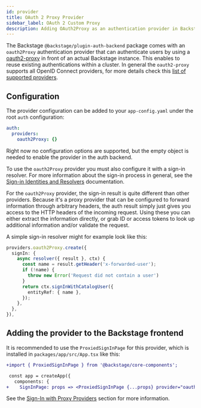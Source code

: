 ```yaml
---
id: provider
title: OAuth 2 Proxy Provider
sidebar_label: OAuth 2 Custom Proxy
description: Adding OAuth2Proxy as an authentication provider in Backstage
---
```


The Backstage `@backstage/plugin-auth-backend` package comes with an
`oauth2Proxy` authentication provider that can authenticate users by using a
[oauth2-proxy](https://github.com/oauth2-proxy/oauth2-proxy) in front of an
actual Backstage instance. This enables to reuse existing authentications within
a cluster. In general the `oauth2-proxy` supports all OpenID Connect providers,
for more details check this
[list of supported providers](https://oauth2-proxy.github.io/oauth2-proxy/docs/configuration/oauth_provider).

## Configuration

The provider configuration can be added to your `app-config.yaml` under the root
`auth` configuration:

```yaml
auth:
  providers:
    oauth2Proxy: {}
```

Right now no configuration options are supported, but the empty object is needed
to enable the provider in the auth backend.

To use the `oauth2Proxy` provider you must also configure it with a sign-in resolver.
For more information about the sign-in process in general, see the
[Sign-in Identities and Resolvers](../identity-resolver.md) documentation.

For the `oauth2Proxy` provider, the sign-in result is quite different than other providers.
Because it's a proxy provider that can be configured to forward information through
arbitrary headers, the auth result simply just gives you access to the HTTP headers
of the incoming request. Using these you can either extract the information directly,
or grab ID or access tokens to look up additional information and/or validate the request.

A simple sign-in resolver might for example look like this:

```ts
providers.oauth2Proxy.create({
  signIn: {
    async resolver({ result }, ctx) {
      const name = result.getHeader('x-forwarded-user');
      if (!name) {
        throw new Error('Request did not contain a user')
      }
      return ctx.signInWithCatalogUser({
        entityRef: { name },
      });
    },
  },
}),
```

## Adding the provider to the Backstage frontend

It is recommended to use the `ProxiedSignInPage` for this provider, which is
installed in `packages/app/src/App.tsx` like this:

```diff
+import { ProxiedSignInPage } from '@backstage/core-components';

 const app = createApp({
   components: {
+    SignInPage: props => <ProxiedSignInPage {...props} provider="oauth2Proxy" />,
```

See the [Sign-In with Proxy Providers](../index.md#sign-in-with-proxy-providers) section for more information.
